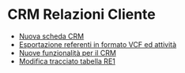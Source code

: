 # CRM Relazioni Cliente
- [Nuova scheda CRM](Sorgenti/DOC/H6/NWS/RE_001467.md)
- [Esportazione referenti in formato VCF ed attività](Sorgenti/DOC/H6/NWS/RE_002302.md)
- [Nuove funzionalità per il CRM](Sorgenti/DOC/H6/NWS/RE_002314.md)
- [Modifica tracciato tabella RE1](Sorgenti/DOC/H6/NWS/RE_002337.md)
